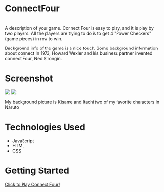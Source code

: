 # ConnectFour
# <MY game title is Connect Four >

A description of your game.
Connect Four is easy to play, and it is play by two players. All the players are trying to do is to get 4 "Power Checkers" (game pieces) in row to win.

Background info of the game is a nice touch.
Some background information about connect
In 1973,  Howard Wexler and his business partner invented connect Four, Ned Strongin. 


# Screenshot

<img src="https://i.imgur.com/w9m1WUE.jpg">
<img src="url to your image on imgur">

My background picture is Kisame and Itachi two of my favorite characters in Naruto
# Technologies Used

- JavaScript
- HTML
- CSS


# Getting Started

[Click to Play Connect Four!](https://github.com/Kensloe/ConnectFour)

